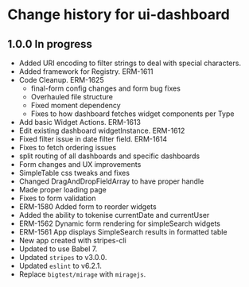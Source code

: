 # Change history for ui-dashboard

## 1.0.0 In progress
* Added URI encoding to filter strings to deal with special characters.
* Added framework for Registry. ERM-1611
* Code Cleanup. ERM-1625
  * final-form config changes and form bug fixes
  * Overhauled file structure
  * Fixed moment dependency
  * Fixes to how dashboard fetches widget components per Type
* Add basic Widget Actions. ERM-1613
* Edit existing dashboard widgetInstance. ERM-1612
* Fixed filter issue in date filter field. ERM-1614
* Fixes to fetch ordering issues
* split routing of all dashboards and specific dashboards
* Form changes and UX improvements
* SimpleTable css tweaks and fixes
* Changed DragAndDropFieldArray to have proper handle
* Made proper loading page
* Fixes to form validation
* ERM-1580 Added form to reorder widgets
* Added the ability to tokenise currentDate and currentUser
* ERM-1562 Dynamic form rendering for simpleSearch widgets
* ERM-1561 App displays SimpleSearch results in formatted table
* New app created with stripes-cli
* Updated to use Babel 7.
* Updated `stripes` to v3.0.0.
* Updated `eslint` to v6.2.1.
* Replace `bigtest/mirage` with `miragejs`.
